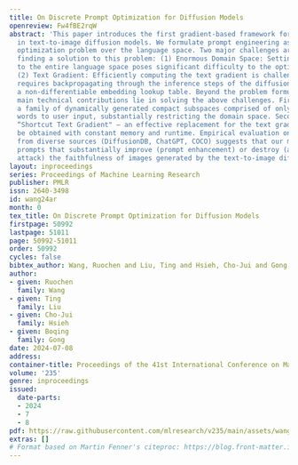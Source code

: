 ```yaml
---
title: On Discrete Prompt Optimization for Diffusion Models
openreview: Fw4fBE2rqW
abstract: 'This paper introduces the first gradient-based framework for prompt optimization
  in text-to-image diffusion models. We formulate prompt engineering as a discrete
  optimization problem over the language space. Two major challenges arise in efficiently
  finding a solution to this problem: (1) Enormous Domain Space: Setting the domain
  to the entire language space poses significant difficulty to the optimization process.
  (2) Text Gradient: Efficiently computing the text gradient is challenging, as it
  requires backpropagating through the inference steps of the diffusion model and
  a non-differentiable embedding lookup table. Beyond the problem formulation, our
  main technical contributions lie in solving the above challenges. First, we design
  a family of dynamically generated compact subspaces comprised of only the most relevant
  words to user input, substantially restricting the domain space. Second, we introduce
  “Shortcut Text Gradient" — an effective replacement for the text gradient that can
  be obtained with constant memory and runtime. Empirical evaluation on prompts collected
  from diverse sources (DiffusionDB, ChatGPT, COCO) suggests that our method can discover
  prompts that substantially improve (prompt enhancement) or destroy (adversarial
  attack) the faithfulness of images generated by the text-to-image diffusion model.'
layout: inproceedings
series: Proceedings of Machine Learning Research
publisher: PMLR
issn: 2640-3498
id: wang24ar
month: 0
tex_title: On Discrete Prompt Optimization for Diffusion Models
firstpage: 50992
lastpage: 51011
page: 50992-51011
order: 50992
cycles: false
bibtex_author: Wang, Ruochen and Liu, Ting and Hsieh, Cho-Jui and Gong, Boqing
author:
- given: Ruochen
  family: Wang
- given: Ting
  family: Liu
- given: Cho-Jui
  family: Hsieh
- given: Boqing
  family: Gong
date: 2024-07-08
address:
container-title: Proceedings of the 41st International Conference on Machine Learning
volume: '235'
genre: inproceedings
issued:
  date-parts:
  - 2024
  - 7
  - 8
pdf: https://raw.githubusercontent.com/mlresearch/v235/main/assets/wang24ar/wang24ar.pdf
extras: []
# Format based on Martin Fenner's citeproc: https://blog.front-matter.io/posts/citeproc-yaml-for-bibliographies/
---
```


